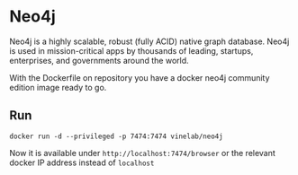 # Neo4j

Neo4j is a highly scalable, robust (fully ACID) native graph database. Neo4j is used in mission-critical apps by thousands of leading, startups, enterprises, and governments around the world.

With the Dockerfile on repository you have a docker neo4j community edition image ready to go.

## Run
`docker run -d --privileged -p 7474:7474 vinelab/neo4j`

Now it is available under `http://localhost:7474/browser` or the relevant docker
IP address instead of `localhost`
